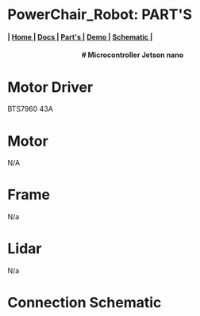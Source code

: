 # PowerChair_Robot: PART'S


<h4>
   | <a href="https://github.com/The-GUY-2024/PowerChair_Robot"> Home </a> |
  <a href=""> Docs </a> |
  <a href="https://github.com/The-GUY-2024/PowerChair_Robot/tree/main/Parts"> Part's </a> |
  <a href="https://github.com/The-GUY-2024/PowerChair_Robot/tree/main/Demo"> Demo </a> |
  <a href="https://github.com/The-GUY-2024/PowerChair_Robot/tree/main/Parts#connection-schematic"> Schematic </a>|
</h4>

<h4 align="center">
# Microcontroller 
Jetson nano
</h4>

# Motor Driver
BTS7960 43A


# Motor 

N/A


# Frame 
 N/a
 
 
 # Lidar 
 
 N/a
 
 
 
 # Connection Schematic 
 
 
 
